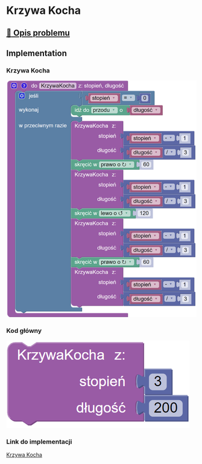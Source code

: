 # Krzywa Kocha

## [:link: Opis problemu](../../../../algorithms/fractals/koch-curve.md)

## Implementation

### Krzywa Kocha

![Funkcja rysujące krzywą Kocha](<../../../../assets/image (14).png>)

### Kod główny

![Wywołanie funkcji rysującej krzywą Kocha](<../../../../assets/image (15).png>)

### Link do implementacji

[Krzywa Kocha](https://blockly.games/turtle?lang=pl&level=10#esbc59)
